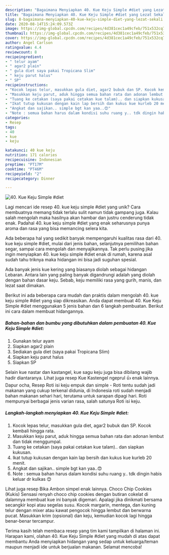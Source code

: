 ```yaml
---
description: "Bagaimana Menyiapkan 40. Kue Keju Simple #diet yang Lezat Sekali"
title: "Bagaimana Menyiapkan 40. Kue Keju Simple #diet yang Lezat Sekali"
slug: 8-bagaimana-menyiapkan-40-kue-keju-simple-diet-yang-lezat-sekali
date: 2020-08-14T15:24:09.573Z
image: https://img-global.cpcdn.com/recipes/4d381cec1a49cfeb/751x532cq70/40-kue-keju-simple-diet-foto-resep-utama.jpg
thumbnail: https://img-global.cpcdn.com/recipes/4d381cec1a49cfeb/751x532cq70/40-kue-keju-simple-diet-foto-resep-utama.jpg
cover: https://img-global.cpcdn.com/recipes/4d381cec1a49cfeb/751x532cq70/40-kue-keju-simple-diet-foto-resep-utama.jpg
author: Angel Carlson
ratingvalue: 4.4
reviewcount: 8
recipeingredient:
- " telur ayam"
- " agar2 plain"
- " gula diet saya pakai Tropicana Slim"
- " keju parut halus"
- " SP"
recipeinstructions:
- "Kocok lepas telur, masukkan gula diet, agar2 bubuk dan SP. Kocok kembali hingga rata."
- "Masukkan keju parut, aduk hingga semua bahan rata dan adonan lembut dan tidak menggumpal."
- "Tuang ke cetakan (saya pakai cetakan kue talam).. dan siapkan kukusan."
- "Ikat tutup kukusan dengan kain lap bersih dan kukus kue kurleb 20 menit."
- "Angkat dan sajikan.. simple bgt kan yaa..😍"
- "Note : semua bahan harus dalam kondisi suhu ruang y.. tdk dingin habis keluar dr kulkas 😊"
categories:
- Resep
tags:
- 40
- kue
- keju

katakunci: 40 kue keju 
nutrition: 171 calories
recipecuisine: Indonesian
preptime: "PT17M"
cooktime: "PT46M"
recipeyield: "2"
recipecategory: Dinner

---
```



![40. Kue Keju Simple #diet](https://img-global.cpcdn.com/recipes/4d381cec1a49cfeb/751x532cq70/40-kue-keju-simple-diet-foto-resep-utama.jpg)

Lagi mencari ide resep 40. kue keju simple #diet yang unik? Cara membuatnya memang tidak terlalu sulit namun tidak gampang juga. Kalau salah mengolah maka hasilnya akan hambar dan justru cenderung tidak enak. Padahal 40. kue keju simple #diet yang enak seharusnya punya aroma dan rasa yang bisa memancing selera kita.

Ada beberapa hal yang sedikit banyak mempengaruhi kualitas rasa dari 40. kue keju simple #diet, mulai dari jenis bahan, selanjutnya pemilihan bahan segar, sampai cara mengolah dan menyajikannya. Tak perlu pusing jika ingin menyiapkan 40. kue keju simple #diet enak di rumah, karena asal sudah tahu triknya maka hidangan ini bisa jadi suguhan spesial.

Ada banyak jenis kue kering yang biasanya diolah sebagai hidangan Lebaran. Antara lain yang paling banyak digandrungi adalah yang diolah dengan bahan dasar keju. Sebab, keju memiliki rasa yang gurih, manis, dan lezat saat dimakan.


Berikut ini ada beberapa cara mudah dan praktis dalam mengolah 40. kue keju simple #diet yang siap dikreasikan. Anda dapat membuat 40. Kue Keju Simple #diet menggunakan 5 jenis bahan dan 6 langkah pembuatan. Berikut ini cara dalam membuat hidangannya.

<!--inarticleads1-->

##### Bahan-bahan dan bumbu yang dibutuhkan dalam pembuatan 40. Kue Keju Simple #diet:

1. Gunakan  telur ayam
1. Siapkan  agar2 plain
1. Sediakan  gula diet (saya pakai Tropicana Slim)
1. Siapkan  keju parut halus
1. Siapkan  SP


Selain kue nastar dan kastangel, kue sagu keju juga bisa dibilang wajib hadir diantaranya. Lihat juga resep Kue Kastengel ngeprul 👍 enak lainnya. Dapur ocha, Resep Roti isi keju empuk dan simple - Roti tentu sudah jadi makanan yang cukup terkenal didunia, di Indonesia roti sudah menjadi bahan makanan sehari hari, terutama untuk sarapan dipagi hari. Roti mempunyai berbagai jenis varian rasa, salah satunya Roti isi keju. 

<!--inarticleads2-->

##### Langkah-langkah menyiapkan 40. Kue Keju Simple #diet:

1. Kocok lepas telur, masukkan gula diet, agar2 bubuk dan SP. Kocok kembali hingga rata.
1. Masukkan keju parut, aduk hingga semua bahan rata dan adonan lembut dan tidak menggumpal.
1. Tuang ke cetakan (saya pakai cetakan kue talam).. dan siapkan kukusan.
1. Ikat tutup kukusan dengan kain lap bersih dan kukus kue kurleb 20 menit.
1. Angkat dan sajikan.. simple bgt kan yaa..😍
1. Note : semua bahan harus dalam kondisi suhu ruang y.. tdk dingin habis keluar dr kulkas 😊


Lihat juga resep Bika Ambon simpel enak lainnya. Choco Chip Cookies (Kukis) Sensasi renyah choco chip cookies dengan butiran cokelat di dalamnya membuat kue ini banyak digemari. Apalagi jika dinikmati bersama secangkir kopi atau segelas susu. Kocok margarin, mentega, dan kuning telur dengan mixer atau kawat pengocok hingga lembut dan berwarna pucat. Masukkan krim (opsional) dan keju, kemudian kocok lagi hingga benar-benar tercampur. 

Terima kasih telah membaca resep yang tim kami tampilkan di halaman ini. Harapan kami, olahan 40. Kue Keju Simple #diet yang mudah di atas dapat membantu Anda menyiapkan hidangan yang sedap untuk keluarga/teman maupun menjadi ide untuk berjualan makanan. Selamat mencoba!
